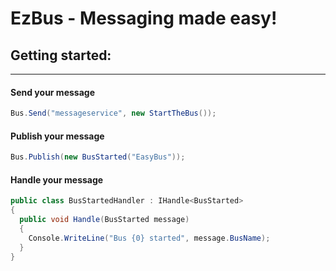 EzBus - Messaging made easy!
===============================

## Getting started: 
-------------------------------

#### Send your message

```C#
Bus.Send("messageservice", new StartTheBus());
```

#### Publish your message

```C#
Bus.Publish(new BusStarted("EasyBus"));
```

#### Handle your message

```C#
public class BusStartedHandler : IHandle<BusStarted> 
{
  public void Handle(BusStarted message)
  {
    Console.WriteLine("Bus {0} started", message.BusName);
  }
}
```


